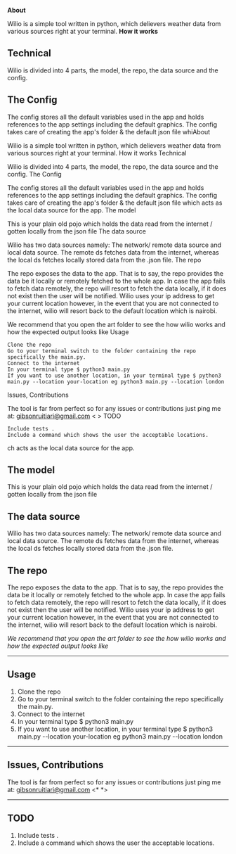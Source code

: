 **About**

Wilio is a simple tool written in python, which delievers weather data from various sources right at your terminal.
**How it works**
## Technical
Wilio is divided into 4 parts, the model, the repo, the data source and the config.
## The Config
The config stores all the default variables used in the app and holds references to the app settings including the default graphics.
The config takes care of creating the app's folder & the default json file whiAbout

Wilio is a simple tool written in python, which delievers weather data from various sources right at your terminal. How it works
Technical

Wilio is divided into 4 parts, the model, the repo, the data source and the config.
The Config

The config stores all the default variables used in the app and holds references to the app settings including the default graphics. The config takes care of creating the app's folder & the default json file which acts as the local data source for the app.
The model

This is your plain old pojo which holds the data read from the internet / gotten locally from the json file
The data source

Wilio has two data sources namely: The network/ remote data source and local data source. The remote ds fetches data from the internet, whereas the local ds fetches locally stored data from the .json file.
The repo

The repo exposes the data to the app. That is to say, the repo provides the data be it locally or remotely fetched to the whole app. In case the app fails to fetch data remotely, the repo will resort to fetch the data locally, if it does not exist then the user will be notified. Wilio uses your ip address to get your current location however, in the event that you are not connected to the internet, wilio will resort back to the default location which is nairobi.

We recommend that you open the art folder to see the how wilio works and how the expected output looks like
Usage

    Clone the repo
    Go to your terminal switch to the folder containing the repo specifically the main.py.
    Connect to the internet
    In your terminal type $ python3 main.py
    If you want to use another location, in your terminal type $ python3 main.py --location your-location eg python3 main.py --location london

Issues, Contributions

The tool is far from perfect so for any issues or contributions just ping me at: gibsonruitiari@gmail.com < >
TODO

    Include tests .
    Include a command which shows the user the acceptable locations.
ch acts as the local data source for the app.
## The model
This is your plain old pojo which holds the data read from the internet / gotten locally from the json file
## The data source
Wilio has two data sources namely: The network/ remote data source and local data source. The remote ds fetches data from the internet,
whereas the local ds fetches locally stored data from the .json file. 
## The repo
The repo exposes the data to the app. That is to say, the repo provides the data be it locally or remotely fetched to the whole app.
In case the app fails to fetch data remotely, the repo will resort to fetch the data locally, if it does not exist then the user will be notified.
Wilio uses your ip address to get your current location however, in the event that you are not connected to the internet, wilio will resort back to
the default location which is nairobi.

*We recommend that you open the art folder to see the how wilio works and how the expected output looks like*

---

## Usage



1. Clone the repo
2. Go to your terminal switch to the folder containing the repo specifically the main.py.
3. Connect to the internet  
4. In your terminal type $ python3 main.py  
5. If you want to use another location, in your terminal type $ python3 main.py --location your-location eg python3 main.py --location london


---

## Issues, Contributions

The tool is far from perfect so for any issues or contributions just ping me at: gibsonruitiari@gmail.com <* *>


---

## TODO


1. Include tests .
2. Include a command which shows the user the acceptable locations.

